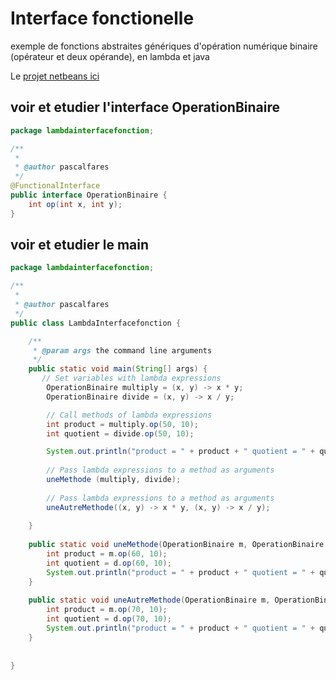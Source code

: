 # Interface fonctionelle

exemple de fonctions abstraites génériques d'opération numérique binaire (opérateur et deux opérande), en lambda et java

Le [projet netbeans ici](lambdaInterfaceFonction)

## voir et etudier l'interface OperationBinaire

```java
package lambdainterfacefonction;

/**
 *
 * @author pascalfares
 */
@FunctionalInterface
public interface OperationBinaire {
    int op(int x, int y);
}
``` 
## voir et etudier le main

```java
package lambdainterfacefonction;

/**
 *
 * @author pascalfares
 */
public class LambdaInterfacefonction {

    /**
     * @param args the command line arguments
     */
    public static void main(String[] args) {
       // Set variables with lambda expressions
        OperationBinaire multiply = (x, y) -> x * y;
        OperationBinaire divide = (x, y) -> x / y;

        // Call methods of lambda expressions
        int product = multiply.op(50, 10);
        int quotient = divide.op(50, 10);

        System.out.println("product = " + product + " quotient = " + quotient);
        
        // Pass lambda expressions to a method as arguments
        uneMethode (multiply, divide);
        
        // Pass lambda expressions to a method as arguments
        uneAutreMethode((x, y) -> x * y, (x, y) -> x / y);
        
    }
    
    public static void uneMethode(OperationBinaire m, OperationBinaire d){
        int product = m.op(60, 10);
        int quotient = d.op(60, 10);
        System.out.println("product = " + product + " quotient = " + quotient);
    }
    
    public static void uneAutreMethode(OperationBinaire m, OperationBinaire d){
        int product = m.op(70, 10);
        int quotient = d.op(70, 10);
        System.out.println("product = " + product + " quotient = " + quotient);
    }
    
    
}
``` 

